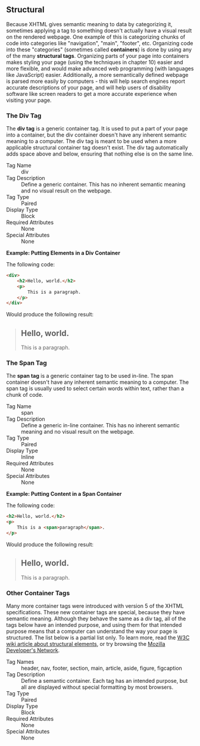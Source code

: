 ## Structural

Because XHTML gives semantic meaning to data by categorizing it, sometimes applying a tag to something doesn't actually have a visual result on the rendered webpage. One example of this is categorizing chunks of code into categories like "navigation", "main", "footer", etc. Organizing code into these "categories" (sometimes called **containers**) is done by using any of the many **structural tags**. Organizing parts of your page into containers makes styling your page (using the techniques in chapter 10) easier and more flexible, and would make advanced web programming (with languages like JavaScript) easier. Additionally, a more semantically defined webpage is parsed more easily by computers - this will help search engines report accurate descriptions of your page, and will help users of disability software like screen readers to get a more accurate experience when visiting your page.

### The Div Tag

The **div tag** is a generic container tag. It is used to put a part of your page into a container, but the div container doesn't have any inherent semantic meaning to a computer. The div tag is meant to be used when a more applicable structural container tag doesn't exist. The div tag automatically adds space above and below, ensuring that nothing else is on the same line.

<dl>
    <dt>Tag Name</dt> <dd>div</dd>
    <dt>Tag Description</dt> <dd>Define a generic container. This has no inherent semantic meaning and no visual result on the webpage.</dd>
    <dt>Tag Type</dt> <dd>Paired</dd>
    <dt>Display Type</dt> <dd>Block</dd>
    <dt>Required Attributes</dt> <dd>None</dd>
    <dt>Special Attributes</dt> <dd>None</dd>
</dl>

**Example: Putting Elements in a Div Container**

The following code:

```HTML
<div>
    <h2>Hello, world.</h2>
    <p>
        This is a paragraph.
    </p>
</div>
```

Would produce the following result:

> <h2>Hello, world.</h2>
> <p>
>     This is a paragraph.
> </p>

### The Span Tag

The **span tag** is a generic container tag to be used in-line. The span container doesn't have any inherent semantic meaning to a computer. The span tag is usually used to select certain words within text, rather than a chunk of code.

<dl>
    <dt>Tag Name</dt> <dd>span</dd>
    <dt>Tag Description</dt> <dd>Define a generic in-line container. This has no inherent semantic meaning and no visual result on the webpage.</dd>
    <dt>Tag Type</dt> <dd>Paired</dd>
    <dt>Display Type</dt> <dd>Inline</dd>
    <dt>Required Attributes</dt> <dd>None</dd>
    <dt>Special Attributes</dt> <dd>None</dd>
</dl>

**Example: Putting Content in a Span Container**

The following code:

```HTML
<h2>Hello, world.</h2>
<p>
    This is a <span>paragraph</span>.
</p>
```

Would produce the following result:

> <h2>Hello, world.</h2>
> <p>
>     This is a paragraph.
> </p>

### Other Container Tags

Many more container tags were introduced with version 5 of the XHTML specifications. These new container tags are special, because they have semantic meaning. Although they behave the same as a div tag, all of the tags below have an intended purpose, and using them for that intended purpose means that a computer can understand the way your page is structured. The list below is a partial list only. To learn more, read the [W3C wiki article about structural elements](http://www.w3.org/wiki/HTML_structural_elements), or try browsing the [Mozilla Developer's Network](https://developer.mozilla.org/en-US/).

<dl>
    <dt>Tag Names</dt> <dd>header, nav, footer, section, main, article, aside, figure, figcaption</dd>
    <dt>Tag Description</dt> <dd>Define a semantic container. Each tag has an intended purpose, but all are displayed without special formatting by most browsers.</dd>
    <dt>Tag Type</dt> <dd>Paired</dd>
    <dt>Display Type</dt> <dd>Block</dd>
    <dt>Required Attributes</dt> <dd>None</dd>
    <dt>Special Attributes</dt> <dd>None</dd>
</dl>
